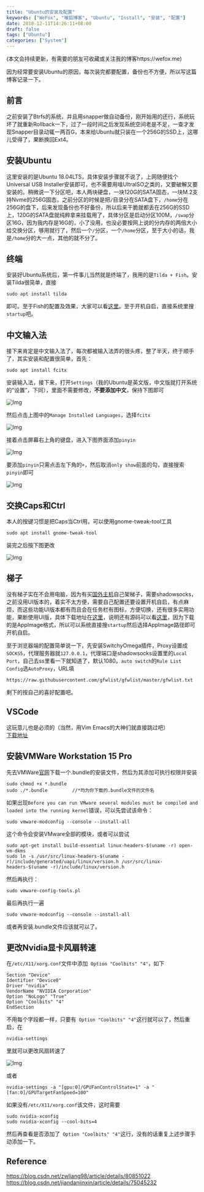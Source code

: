 ```yaml
---
title: "Ubuntu的安装及配置"
keywords: ["WeFox", "唯狐博客", "Ubuntu", "Install", "安装", "配置"]
date: 2018-12-11T14:26:11+08:00
draft: false
tags: ["Ubuntu"]
categories: ["System"]
---
```


(本文会持续更新，有需要的朋友可收藏或关注我的博客https://wefox.me)  

因为经常要安装Ubuntu的原因，每次装完都要配置，备份也不方便，所以写这篇博客记录一下。

## 前言
之前安装了Btrfs的系统，并且用snapper做自动备份，刚开始用的还行，系统玩坏了就重新Rollback一下，过了一段时间之后发现系统空间老是不足，一查才发现Snapper目录动辄一两百G，本来给Ubuntu就只装在一个256G的SSD上，这哪儿受得了，果断换回Ext4。

## 安装Ubuntu
这里安装的是Ubuntu 18.04LTS，具体安装步骤就不说了，上网随便找个Universal USB Installer安装即可，也不需要用啥UltraISO之类的，又要破解又要安装的。稍微说一下分区吧，本人两块硬盘，一块120G的SATA固态，一块M.2支持Nvme的256G固态，之前分区的时候是把```/```目录分在SATA盘下，```/home```分在256G的盘下，后来发现备份也不好备份，所以后来干脆就都丢在256G的SSD上，120G的SATA盘就纯粹拿来挂载用了，具体分区是启动分区100M，```/swap```分区16G，因为我内存是16G的，小了没用，也没必要按网上说的分内存的两倍大小给交换分区，够用就行了，然后一个```/```分区，一个```/home```分区，至于大小的话，我是```/home```分的大一点，其他的就不分了。

## 终端
安装好Ubuntu系统后，第一件事儿当然就是终端了，我用的是```Tilda + Fish```。安装Tilda很简单，直接

    sudo apt install tilda

即可。至于Fish的配置及效果，大家可以看[这里](https://wefox.me/post/install_fish_on_ubuntu_and_osx/)。至于开机自启，直接系统里搜```startup```吧。

## 中文输入法
接下来肯定是中文输入法了，每次都被输入法弄的很头疼，整了半天，终于顺手了，其实安装和配置很简单，首先：

    sudo apt install fcitx

安装输入法，接下来，打开```Settings```（我的Ubuntu是英文版，中文版就打开系统的“设置”，下同），里面不需要修改，**不要添加中文**，保持下图即可  

![Img](https://raw.githubusercontent.com/Wefox/wefox.github.io/master/post/img/install_ubuntu_1.png)

然后点击上图中的```Manage Installed Languages```，选择```fcitx```

![Img](https://raw.githubusercontent.com/Wefox/wefox.github.io/master/post/img/install_ubuntu_2.png)

接着点击屏幕右上角的键盘，进入下图界面添加```pinyin```

![Img](https://raw.githubusercontent.com/Wefox/wefox.github.io/master/post/img/install_ubuntu_3.png)

要添加```pinyin```只需点击左下角的```+```，然后取消```only show```前面的勾，直接搜索```pinyin```即可

![Img](https://raw.githubusercontent.com/Wefox/wefox.github.io/master/post/img/install_ubuntu_4.png)

## 交换Caps和Ctrl
本人的按键习惯是把Caps当Ctrl用，可以使用gnome-tweak-tool工具

    sudo apt install gnome-tweak-tool

装完之后按下图更改

![Img](https://raw.githubusercontent.com/Wefox/wefox.github.io/master/post/img/install_ubuntu_5.png)

## 梯子
没有梯子实在不会用电脑，因为有买[国外主机](https://bwh8.net/clientarea.php?action=products)自己架梯子，需要shadowsocks，之前没用UI版本的，着实不太方便，需要自己配置还要设置开机自启，有点麻烦，而这些功能UI版本都有而且会在任务栏有图标，方便切换，还有很多实用功能，果断使用UI版，具体下载地址在[这里](https://github.com/shadowsocks/shadowsocks-qt5/releases)，说明还有源码可以看[这里](https://github.com/shadowsocks/shadowsocks-qt5/wiki/Installation)，因为下载的是AppImage格式，所以可以系统直接搜```startup```然后选择AppImage路径即可开机自启。

至于浏览器端的配置简单说一下，先安装SwitchyOmega插件，Proxy设置成```SOCKS5```，代理服务器就```127.0.0.1```，代理端口是shadowsocks设置里的```Local Port```，自己去ss里看一下就知道了，默认1080。```auto switch```的```Rule List Config```选```AutoProxy```，URL填

    https://raw.githubusercontent.com/gfwlist/gfwlist/master/gfwlist.txt

剩下的按自己的喜好配置吧。

## VSCode
这玩意儿也是必须的（当然，用Vim Emacs的大神们就直接跳过吧）  
[下载地址](https://code.visualstudio.com/docs?start=true)

## 安装VMWare Workstation 15 Pro
先去VMWare[官网](https://my.vmware.com/web/vmware/downloads)下载一个.bundle的安装文件，然后为其添加可执行权限并安装

    sudo chmod +x *.bundle
    sudo ./*.bundle         //*均为你下载的.bundle文件的文件名

如果出现```Before you can run VMware several modules must be compiled and loaded into the running kernel```错误，可以先尝试该命令：

    sudo vmware-modconfig --console --install-all

这个命令会安装VMware全部的模块，或者可以尝试

    sudo apt-get install build-essential linux-headers-$(uname -r) open-vm-dkms
    sudo ln -s /usr/src/linux-headers-$(uname -r)/include/generated/uapi/linux/version.h /usr/src/linux-headers-$(uname -r)/include/linux/version.h

然后再执行：

    sudo vmware-config-tools.pl

最后再执行一遍

    sudo vmware-modconfig --console --install-all

或者再安装.bundle文件应该就可以了。

## 更改Nvidia显卡风扇转速
在```/etc/X11/xorg.conf```文件中添加``` Option "Coolbits" "4"```，如下

    Section "Device" 
    Identifier "Device0" 
    Driver "nvidia" 
    VendorName "NVIDIA Corporation" 
    Option "NoLogo" "True" 
    Option "Coolbits" "4" 
    EndSection

不用每个字段都一样，只要有``` Option "Coolbits" "4"```这行就可以了，然后重启，在

    nvidia-settings

里就可以更改风扇转速了

![Img](https://raw.githubusercontent.com/Wefox/wefox.github.io/master/post/img/install_ubuntu_6.png)

或者

    nvidia-settings -a "[gpu:0]/GPUFanControlState=1" -a "[fan:0]/GPUTargetFanSpeed=100"

如果没有```/etc/X11/xorg.conf```该文件，这时需要

    sudo nvidia-xconfig
    sudo nvidia-xconfig --cool-bits=4

然后再查看是否添加了``` Option "Coolbits" "4"```这行，没有的话重复上述步骤手动添加一下。

## Reference
https://blog.csdn.net/zwliang98/article/details/80851022  
https://blog.csdn.net/jiandanjinxin/article/details/75045232